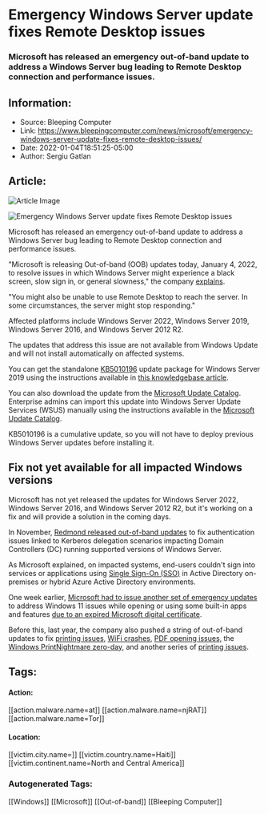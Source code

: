 # Emergency Windows Server update fixes Remote Desktop issues
### Microsoft has released an emergency out-of-band update to address a Windows Server bug leading to Remote Desktop connection and performance issues.

## Information:
+ Source: Bleeping Computer
+ Link: https://www.bleepingcomputer.com/news/microsoft/emergency-windows-server-update-fixes-remote-desktop-issues/
+ Date: 2022-01-04T18:51:25-05:00
+ Author: Sergiu Gatlan


## Article:
![Article Image](https://www.bleepstatic.com/content/hl-images/2021/07/23/Windows-attack.jpg)

![Emergency Windows Server update fixes Remote Desktop issues](https://www.bleepstatic.com/content/hl-images/2021/07/23/Windows-attack.jpg)


Microsoft has released an emergency out-of-band update to address a Windows Server bug leading to Remote Desktop connection and performance issues.


"Microsoft is releasing Out-of-band (OOB) updates today, January 4, 2022, to resolve issues in which Windows Server might experience a black screen, slow sign in, or general slowness," the company [explains](https://docs.microsoft.com/en-us/windows/release-health/windows-message-center#2772).


"You might also be unable to use Remote Desktop to reach the server. In some circumstances, the server might stop responding."


Affected platforms include Windows Server 2022, Windows Server 2019, Windows Server 2016, and Windows Server 2012 R2.


The updates that address this issue are not available from Windows Update and will not install automatically on affected systems.


You can get the standalone [KB5010196](https://support.microsoft.com/help/5010196) update package for Windows Server 2019 using the instructions available in [this knowledgebase article](https://support.microsoft.com/en-us/topic/january-4-2022-kb5010196-os-build-17763-2369-out-of-band-1a7a9a37-b154-4e73-92dc-1a2f65a4c0d1).


You can also download the update from the [Microsoft Update Catalog](https://www.catalog.update.microsoft.com/Search.aspx?q=KB5010196). Enterprise admins can import this update into Windows Server Update Services (WSUS) manually using the instructions available in the [Microsoft Update Catalog](https://docs.microsoft.com/en-us/windows-server/administration/windows-server-update-services/manage/wsus-and-the-catalog-site#the-microsoft-update-catalog-site).


KB5010196 is a cumulative update, so you will not have to deploy previous Windows Server updates before installing it.


Fix not yet available for all impacted Windows versions
-------------------------------------------------------


Microsoft has not yet released the updates for Windows Server 2022, Windows Server 2016, and Windows Server 2012 R2, but it's working on a fix and will provide a solution in the coming days.


In November, [Redmond released out-of-band updates](https://www.bleepingcomputer.com/news/microsoft/new-microsoft-emergency-updates-fix-windows-server-auth-issues/) to fix authentication issues linked to Kerberos delegation scenarios impacting Domain Controllers (DC) running supported versions of Windows Server.


As Microsoft explained, on impacted systems, end-users couldn't sign into services or applications using [Single Sign-On (SSO)](https://docs.microsoft.com/en-us/azure/active-directory/manage-apps/what-is-single-sign-on) in Active Directory on-premises or hybrid Azure Active Directory environments.


One week earlier, [Microsoft had to issue another set of emergency updates](https://www.bleepingcomputer.com/news/microsoft/windows-11-kb5008295-emergency-update-fixes-built-in-app-mess/) to address Windows 11 issues while opening or using some built-in apps and features [due to an expired Microsoft digital certificate](https://www.bleepingcomputer.com/news/microsoft/some-windows-11-apps-are-broken-due-to-expired-certificate/).


Before this, last year, the company also pushed a string of out-of-band updates to fix [printing issues](https://www.bleepingcomputer.com/news/microsoft/new-windows-10-emergency-updates-fix-remaining-printing-issues/), [WiFi crashes](https://www.bleepingcomputer.com/news/microsoft/microsoft-releases-emergency-fix-for-windows-10-wifi-crashes/), [PDF opening issues,](https://www.bleepingcomputer.com/news/microsoft/windows-10-kb5004760-emergency-update-fixes-pdf-opening-issue/) the [Windows PrintNightmare zero-day](https://www.bleepingcomputer.com/news/security/microsoft-pushes-emergency-update-for-windows-printnightmare-zero-day/), and another series of [printing issues](https://www.bleepingcomputer.com/news/microsoft/new-windows-10-kb5005394-emergency-update-fixes-printing-issues/).





## Tags:

#### Action:
[[action.malware.name=at]] [[action.malware.name=njRAT]] [[action.malware.name=Tor]]

#### Location:
[[victim.city.name=]] [[victim.country.name=Haiti]] [[victim.continent.name=North and Central America]]

### Autogenerated Tags:
[[Windows]] [[Microsoft]] [[Out-of-band]] [[Bleeping Computer]]

